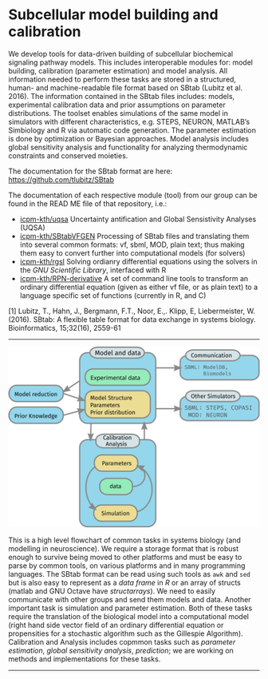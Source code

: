# Subcellular model building and calibration

We develop tools for data-driven building of subcellular biochemical signaling pathway models. This includes interoperable modules for: model building, calibration (parameter estimation) and model analysis. All information needed to perform these tasks are stored in a structured, human- and machine-readable file format based on SBtab (Lubitz et al. 2016). The information contained in the SBtab files includes: models, experimental calibration data and prior assumptions on parameter distributions. The toolset enables simulations of the same model in simulators with different characteristics, e.g. STEPS, NEURON, MATLAB’s Simbiology and R via automatic code generation. The parameter estimation is done by optimization or Bayesian approaches. Model analysis includes global sensitivity analysis and functionality for analyzing thermodynamic constraints and conserved moieties.

The documentation for the SBtab format are here: https://github.com/tlubitz/SBtab

The documentation of each respective module (tool) from our group can be found in the READ ME file of that repository, i.e.:
- [icpm-kth/uqsa](https://github.com/icpm-kth/uqsa) Uncertainty antification and Global Sensistivity Analyses (UQSA)
- [icpm-kth/SBtabVFGEN](https://github.com/icpm-kth/SBtabVFGEN) Processing of SBtab files and translating them into several common formats: vf, sbml, MOD, plain text; thus making them easy to convert further into computational models (for solvers)
- [icpm-kth/rgsl](https://github.com/icpm-kth/rgsl) Solving ordianry differential equations using the solvers in the _GNU Scientific Library_, interfaced with R
- [icpm-kth/RPN-derivative](https://github.com/icpm-kth/RPN-derivative) A set of command line tools to transform an ordinary differential equation (given as either vf file, or as plain text) to a language specific set of functions (currently in R, and C)


[1] Lubitz, T., Hahn, J., Bergmann, F.T., Noor, E.,. Klipp, E, Liebermeister, W. (2016). SBtab: A flexible table format for data exchange in systems biology. Bioinformatics, 15;32(16), 2559-61

---

![Organizational Flowchart](ToolsetFlowchart-fix.svg)

This is a high level flowchart of common tasks in systems biology (and
modelling in neuroscience). We require a storage format that is robust
enough to survive being moved to other platforms and must be easy to
parse by common tools, on various platforms and in many programming
languages. The SBtab format can be read using such tools as `awk` and
`sed` but is also easy to represent as a _data frame_ in *R* or an
array of structs (matlab and GNU Octave have _structarrays_). We need
to easily communicate with other groups and send them models and
data. Another important task is simulation and parameter
estimation. Both of these tasks require the translation of the
biological model into a computational model (right hand side vector
field of an ordinary differential equation or propensities for a
stochastic algorithm such as the Gillespie Algorithm). Calibration and
Analysis includes copmmon tasks such as *parameter estimation*,
*global sensitivity analysis*, *prediction*; we are working on methods
and implementations for these tasks.

---

